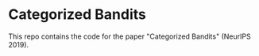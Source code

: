 # Categorized Bandits

This repo contains the code for the paper "Categorized Bandits" (NeurIPS 2019).
